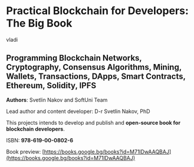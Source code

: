 # Practical Blockchain for Developers: The Big Book

vladi

## Programming Blockchain Networks, Cryptography, Consensus Algorithms, Mining, Wallets, Transactions, DApps, Smart Contracts, Ethereum, Solidity, IPFS

**Authors**: Svetlin Nakov and SoftUni Team

Lead author and content developer: D-r Svetlin Nakov, PhD

This projects intends to develop and publish and **open-source book for blockchain developers**.

ISBN: **978-619-00-0802-6**

Book preview: [https://books.google.bg/books?id=M71lDwAAQBAJ](https://books.google.bg/books?id=M71lDwAAQBAJ)


